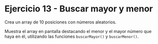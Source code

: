 # Ejercicio 13 - Buscar mayor y menor

Crea un array de 10 posiciones con números aleatorios.

Muestra el array en pantalla destacando el menor y el mayor número que haya en él, utilizando las funciones `buscarMayor()` y `buscarMenor()`.

